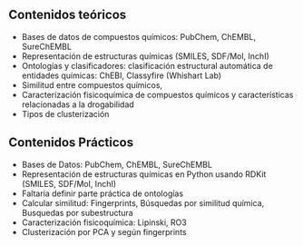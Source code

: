 ## Contenidos teóricos

* Bases de datos de compuestos químicos: PubChem, ChEMBL, SureChEMBL
* Representación de estructuras químicas (SMILES, SDF/Mol, InchI)
* Ontologías y clasificadores: clasificación estructural automática de entidades químicas: ChEBI, Classyfire (Whishart Lab)
* Similitud entre compuestos químicos, 
* Caracterización fisicoquímica de compuestos químicos y características relacionadas a la  drogabilidad
* Tipos de clusterización

## Contenidos Prácticos

* Bases de Datos: PubChem, ChEMBL, SureChEMBL
* Representación de estructuras químicas en Python usando RDKit (SMILES, SDF/Mol, InchI)
* Faltaría definir parte práctica de ontologías
* Calcular similitud: Fingerprints, Búsquedas por similitud química, Busquedas por subestructura
* Caracterización fisicoquímica: Lipinski, RO3
* Clusterización por PCA y según fingerprints 


<!--
[:fontawesome-solid-2x-download: Programa completo de la materia](#){ .md-button } 
-->
